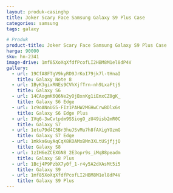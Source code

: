 ```yaml
---
layout: produk-casinghp
title: Joker Scary Face Samsung Galaxy S9 Plus Case
categories: samsung
tags: galaxy

# Produk
product-title: Joker Scary Face Samsung Galaxy S9 Plus Case
harga: 90000
sku: hn-2341
image-drive: 1mf85XoXqXfdfPcofLI2HBM8M1el8dP4V
gallery:
  - url: 19CfA8FTgV9kyRD9JrKoI79jk7l-tHnaI
    title: Galaxy Note 8
  - url: 1ByK3gixRNEs9CVhXjfTrn-nh9LxaFtjS
    title: Galaxy S6
  - url: 14CAogmK6Q6Ne2yOjBxnKg1iEmxCZ0gK_
    title: Galaxy S6 Edge
  - url: 1c9oANnUG5-FIz1PAHW2MGHwCrwBDlx6s
    title: Galaxy S6 Edge Plus
  - url: 1Vq6-3wCvtpdm9SSiogO_zU49isb2mR0C
    title: Galaxy S7
  - url: 1etu79d4C5Br3huJSvMu7h8fAXigYOzmG
    title: Galaxy S7 Edge
  - url: 1mkka6uyAqCqX8KOAMxBMn3XLtUSjfjjQ
    title: Galaxy S8
  - url: 1zIH6eZCEXGN8_2E3opr9s_iMq88peadm
    title: Galaxy S8 Plus
  - url: 1Bcj4P9PzbX7y0f_1-r4y5A2dXAsMt5i5
    title: Galaxy S9
  - url: 1mf85XoXqXfdfPcofLI2HBM8M1el8dP4V
    title: Galaxy S9 Plus
---
```

